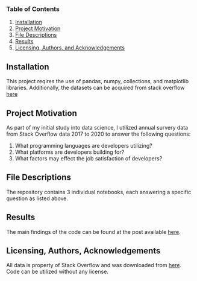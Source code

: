 
### Table of Contents

1. [Installation](#installation)
2. [Project Motivation](#motivation)
3. [File Descriptions](#files)
4. [Results](#results)
5. [Licensing, Authors, and Acknowledgements](#licensing)

## Installation <a name="installation"></a>

This project reqires the use of pandas, numpy, collections, and matplotlib libraries. Additionally, the datasets can be acquired from stack overflow <a href = "https://insights.stackoverflow.com/survey">here</a>

## Project Motivation<a name="motivation"></a>

As part of my initial study into data science, I utilized annual survery data from Stack Overflow data 2017 to 2020 to answer the following questions:

1. What programming languages are developers utilizing?
2. What platforms are developers building for?
3. What factors may effect the job satisfaction of developers?

## File Descriptions <a name="files"></a>

The repository contains 3 individual notebooks, each answering a specific question as listed above.

## Results<a name="results"></a>

The main findings of the code can be found at the post available [here](https://medium.com/@tomacro/INSERT_POST_HERE).

## Licensing, Authors, Acknowledgements<a name="licensing"></a>

All data is property of Stack Overflow and was downloaded from [here](https://insights.stackoverflow.com/survey). Code can be utilized without any license. 

